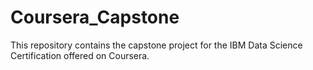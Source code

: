 # Coursera_Capstone
This repository contains the capstone project for the IBM Data Science Certification offered on Coursera.
